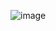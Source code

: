 ![image](https://user-images.githubusercontent.com/43994542/106783732-9b6ece80-6671-11eb-8803-688a9a569da7.png)
